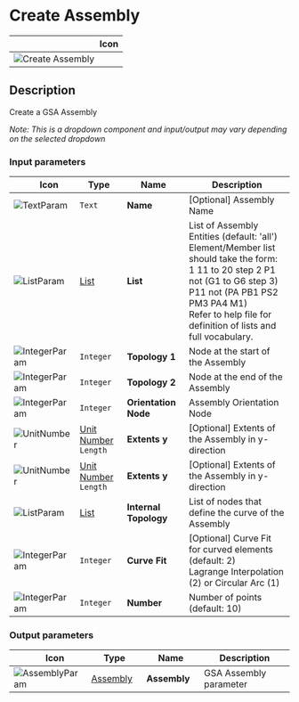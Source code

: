 # Create Assembly
<!--- This file has been auto-generated, do not change it manually! Edit the generator here: https://github.com/arup-group/GSA-Grasshopper/tree/main/DocsGeneration --->

|<img width="150"/> Icon |
| ----------- |
|![Create Assembly](./images/CreateAssembly.png) |

## Description

Create a GSA Assembly

_Note: This is a dropdown component and input/output may vary depending on the selected dropdown_

### Input parameters

|<img width="20"/> Icon |<img width="200"/> Type |<img width="200"/> Name |<img width="1000"/> Description |
| ----------- | ----------- | ----------- | ----------- |
|![TextParam](./images/TextParam.png) |`Text` |**Name** |[Optional] Assembly Name |
|![ListParam](./images/ListParam.png) |[List](gsagh-list-parameter.md) |**List** |List of Assembly Entities (default: 'all')<br />Element/Member list should take the form:<br /> 1 11 to 20 step 2 P1 not (G1 to G6 step 3) P11 not (PA PB1 PS2 PM3 PA4 M1)<br />Refer to help file for definition of lists and full vocabulary. |
|![IntegerParam](./images/IntegerParam.png) |`Integer` |**Topology 1** |Node at the start of the Assembly |
|![IntegerParam](./images/IntegerParam.png) |`Integer` |**Topology 2** |Node at the end of the Assembly |
|![IntegerParam](./images/IntegerParam.png) |`Integer` |**Orientation Node** |Assembly Orientation Node |
|![UnitNumber](./images/UnitParam.png) |[Unit Number](gsagh-unitnumber-parameter.md)  ` Length ` |**Extents y** |[Optional] Extents of the Assembly in y-direction |
|![UnitNumber](./images/UnitParam.png) |[Unit Number](gsagh-unitnumber-parameter.md)  ` Length ` |**Extents y** |[Optional] Extents of the Assembly in y-direction |
|![ListParam](./images/ListParam.png) |[List](gsagh-list-parameter.md) |**Internal Topology** | List of nodes that define the curve of the Assembly |
|![IntegerParam](./images/IntegerParam.png) |`Integer` |**Curve Fit** |[Optional] Curve Fit for curved elements (default: 2)<br />Lagrange Interpolation (2) or Circular Arc (1) |
|![IntegerParam](./images/IntegerParam.png) |`Integer` |**Number** |Number of points (default: 10) |

### Output parameters

|<img width="20"/> Icon |<img width="200"/> Type |<img width="200"/> Name |<img width="1000"/> Description |
| ----------- | ----------- | ----------- | ----------- |
|![AssemblyParam](./images/AssemblyParam.png) |[Assembly](gsagh-assembly-parameter.md) |**Assembly** |GSA Assembly parameter |
